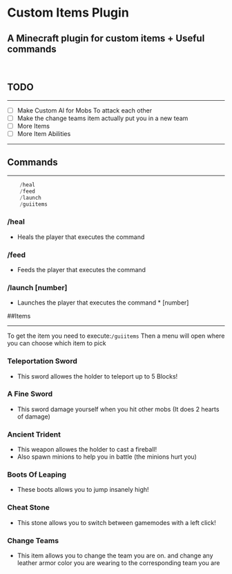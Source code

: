 # Custom Items Plugin
## A Minecraft plugin for custom items + Useful commands

<br>

## TODO
___
- [ ] Make Custom AI for Mobs To attack each other
- [ ] Make the change teams item actually put you in a new team
- [ ] More Items
- [ ] More Item Abilities
___

## Commands
___
```java
    /heal
    /feed
    /launch
    /guiitems
```

### /heal
- Heals the player that executes the command
### /feed
- Feeds the player that executes the command
### /launch [number]
- Launches the player that executes the command * [number]

##Items
___
To get the item you need to execute:```/guiitems```
Then a menu will open where you can choose which item to pick

### Teleportation Sword
 - This sword allowes the holder to teleport up to 5 Blocks!

### A Fine Sword
- This sword damage yourself when you hit other mobs (It does 2 hearts of damage)

### Ancient Trident
- This weapon allowes the holder to cast a fireball!
- Also spawn minions to help you in battle (the minions hurt you)

### Boots Of Leaping
- These boots allows you to jump insanely high!

### Cheat Stone
- This stone allows you to switch between gamemodes with a left click!

### Change Teams
- This item allows you to change the team you are on.
  and change any leather armor color you are wearing to the corresponding team you are